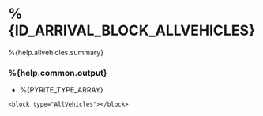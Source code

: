 # %{ID_ARRIVAL_BLOCK_ALLVEHICLES}

%{help.allvehicles.summary}

### %{help.common.output}

-   %{PYRITE_TYPE_ARRAY}

```
<block type="AllVehicles"></block>
```